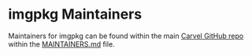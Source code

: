 # imgpkg Maintainers
Maintainers for imgpkg can be found within the main [Carvel GitHub repo](https://github.com/vmware-tanzu/carvel) within the [MAINTAINERS.md](https://github.com/vmware-tanzu/carvel/blob/develop/MAINTAINERS.md) file.
